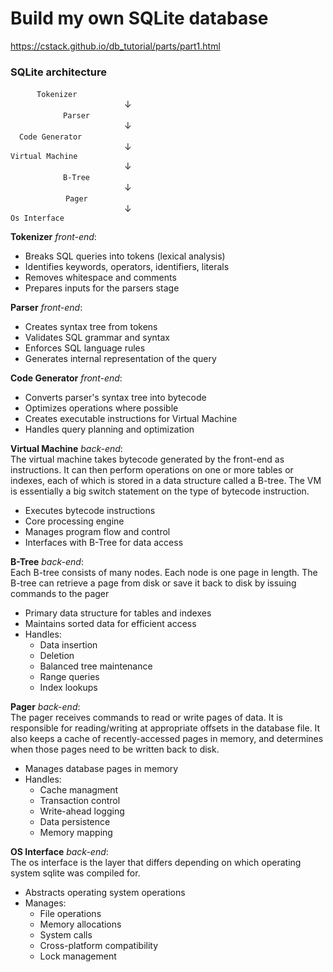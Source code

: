# Build my own SQLite database
https://cstack.github.io/db_tutorial/parts/part1.html

### SQLite architecture
&emsp;&emsp;&emsp;`Tokenizer`  
&emsp;&emsp;&emsp;&emsp;&emsp;&emsp;&emsp;&emsp;&emsp;&emsp;&emsp;&emsp;&emsp;↓  
&emsp;&emsp;&emsp;&emsp;&emsp;&emsp;`Parser`  
&emsp;&emsp;&emsp;&emsp;&emsp;&emsp;&emsp;&emsp;&emsp;&emsp;&emsp;&emsp;&emsp;↓  
&emsp;`Code Generator`  
&emsp;&emsp;&emsp;&emsp;&emsp;&emsp;&emsp;&emsp;&emsp;&emsp;&emsp;&emsp;&emsp;↓  
`Virtual Machine`  
&emsp;&emsp;&emsp;&emsp;&emsp;&emsp;&emsp;&emsp;&emsp;&emsp;&emsp;&emsp;&emsp;↓  
&emsp;&emsp;&emsp;&emsp;&emsp;&emsp;`B-Tree`  
&emsp;&emsp;&emsp;&emsp;&emsp;&emsp;&emsp;&emsp;&emsp;&emsp;&emsp;&emsp;&emsp;↓  
&emsp;&emsp;&emsp;&emsp;&emsp;&emsp; `Pager`  
&emsp;&emsp;&emsp;&emsp;&emsp;&emsp;&emsp;&emsp;&emsp;&emsp;&emsp;&emsp;&emsp;↓  
`Os Interface`    

**Tokenizer** *front-end*: 
- Breaks SQL queries into tokens (lexical analysis)
- Identifies keywords, operators, identifiers, literals
- Removes whitespace and comments
- Prepares inputs for the parsers stage

**Parser** *front-end*:
- Creates syntax tree from tokens
- Validates SQL grammar and syntax
- Enforces SQL language rules
- Generates internal representation of the query

**Code Generator** *front-end*:
- Converts parser's syntax tree into bytecode
- Optimizes operations where possible
- Creates executable instructions for Virtual Machine
- Handles query planning and optimization

**Virtual Machine** *back-end*:  
The virtual machine takes bytecode generated by the front-end as instructions. It can then perform operations on one or more tables or indexes, each of which is stored in a data structure called a B-tree. The VM is essentially a big switch statement on the type of bytecode instruction.
- Executes bytecode instructions
- Core processing engine
- Manages program flow and control
- Interfaces with B-Tree for data access

**B-Tree** *back-end*:  
Each B-tree consists of many nodes. Each node is one page in length. The B-tree can retrieve a page from disk or save it back to disk by issuing commands to the pager
- Primary data structure for tables and indexes
- Maintains sorted data for efficient access
- Handles:
  - Data insertion
  - Deletion
  - Balanced tree maintenance
  - Range queries
  - Index lookups

**Pager** *back-end*:  
The pager receives commands to read or write pages of data. It is responsible for reading/writing at appropriate offsets in the database file. It also keeps a cache of recently-accessed pages in memory, and determines when those pages need to be written back to disk.
- Manages database pages in memory
- Handles:
  - Cache managment
  - Transaction control
  - Write-ahead logging
  - Data persistence
  - Memory mapping

**OS Interface** *back-end*:  
The os interface is the layer that differs depending on which operating system sqlite was compiled for.
- Abstracts operating system operations
- Manages:
  - File operations
  - Memory allocations
  - System calls
  - Cross-platform compatibility
  - Lock management
